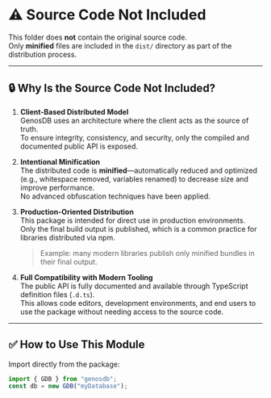 # ⚠️ Source Code Not Included

This folder does **not** contain the original source code.  
Only **minified** files are included in the `dist/` directory as part of the distribution process.

---

## 🔒 Why Is the Source Code Not Included?

1. **Client-Based Distributed Model**  
   GenosDB uses an architecture where the client acts as the source of truth.  
   To ensure integrity, consistency, and security, only the compiled and documented public API is exposed.

2. **Intentional Minification**  
   The distributed code is **minified**—automatically reduced and optimized (e.g., whitespace removed, variables renamed) to decrease size and improve performance.  
   No advanced obfuscation techniques have been applied.

3. **Production-Oriented Distribution**  
   This package is intended for direct use in production environments.  
   Only the final build output is published, which is a common practice for libraries distributed via npm.

   > Example: many modern libraries publish only minified bundles in their final output.

4. **Full Compatibility with Modern Tooling**  
   The public API is fully documented and available through TypeScript definition files (`.d.ts`).  
   This allows code editors, development environments, and end users to use the package without needing access to the source code.

---

## ✅ How to Use This Module

Import directly from the package:

```js
import { GDB } from "genosdb";
const db = new GDB("myDatabase");